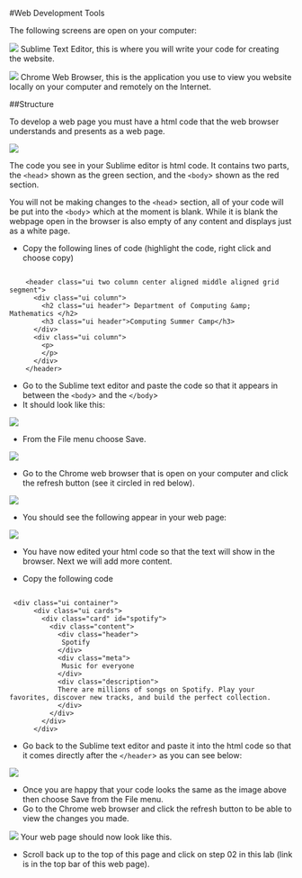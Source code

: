 #Web Development Tools


The following screens are open on your computer:

![](./img/01.png)
Sublime Text Editor, this is where you will write your code for creating the website.



![](./img/02.png)
Chrome Web Browser, this is the application you use to view you website locally on your computer and remotely on the Internet.


##Structure

To develop a web page you must have a html code that the web browser understands and presents as a web page.

![](./img/04.png)

The code you see in your Sublime editor is html code. It contains two parts, the `<head`> shown as the green section, and the `<body`> shown as the red section.

You will not be making changes to the `<head`> section, all of your code will be put into the `<body`> which at the moment is blank. While it is blank the webpage open in the browser is also empty of any content and displays just as a white page. 

- Copy the following lines of code (highlight the code, right click and choose copy) 

~~~

    <header class="ui two column center aligned middle aligned grid segment">
      <div class="ui column">
        <h2 class="ui header"> Department of Computing &amp; Mathematics </h2>
        <h3 class="ui header">Computing Summer Camp</h3>
      </div>
      <div class="ui column">
        <p>
        </p>
      </div>
    </header>
~~~     

- Go to the Sublime text editor and paste the code so that it appears in between the `<body`> and the `</body`>
- It should look like this:


![](./img/05.png)

- From the File menu choose Save.

![](./img/06.png)

- Go to the Chrome web browser that is open on your computer and click the refresh button (see it circled in red below).

![](./img/07.png)

- You should see the following appear in your web page:

![](./img/08.png)

- You have now edited your html code so that the text will show in the browser. Next we will add more content.

- Copy the following code 

~~~

 <div class="ui container">
      <div class="ui cards">
        <div class="card" id="spotify">
          <div class="content">
            <div class="header">
             Spotify
            </div>
            <div class="meta">
             Music for everyone
            </div>
            <div class="description">
            There are millions of songs on Spotify. Play your favorites, discover new tracks, and build the perfect collection.
            </div>
          </div>
        </div>
      </div>
~~~

- Go back to the Sublime text editor and paste it into the html code so that it comes directly after the `</header`> as you can see below:

![](./img/09.png)

- Once you are happy that your code looks the same as the image above then choose Save from the File menu.
- Go to the Chrome web browser and click the refresh button to be able to view the changes you made.

![](./img/10.png)
Your web page should now look like this.

- Scroll back up to the top of this page and click on step 02 in this lab (link is in the top bar of this web page).
